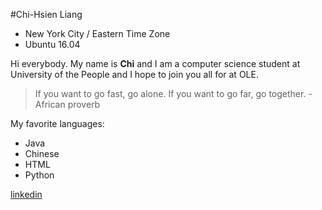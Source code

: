 #Chi-Hsien Liang

* New York City / Eastern Time Zone
* Ubuntu 16.04

Hi everybody. My name is **Chi** and I am a computer science student at University of the People and I hope to join you all for at OLE.

>If you want to go fast, go alone. If you want to go far, go together. -African proverb

My favorite languages:

* Java
* Chinese
* HTML
* Python

[linkedin](https://www.linkedin.com/in/chihsienliang)
